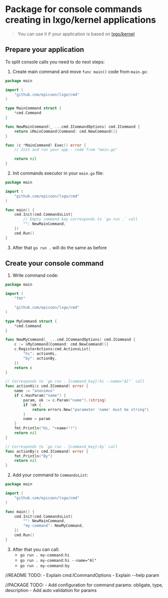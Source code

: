 # Package for console commands creating in lxgo/kernel applications

> You can use it if your application is based on [lxgo/kernel](https://github.com/epicoon/lxgo/tree/master/kernel)

## Prepare your application

To split console calls you need to do next steps:

1. Create main command and move `func main()` code from `main.go`:
```go
package main

import (
	"github.com/epicoon/lxgo/cmd"
)

type MainCommand struct {
	*cmd.Command
}

func NewMainCommand(_ ...cmd.ICommandOptions) cmd.ICommand {
	return &MainCommand{Command: cmd.NewCommand()}
}

func (c *MainCommand) Exec() error {
    // Init and run your app - code from "main.go"

    return nil
}
```

2. Init commands executor in your `main.go` file:
```go
package main

import (
	"github.com/epicoon/lxgo/cmd"
)

func main() {
	cmd.Init(cmd.CommandsList{
        // Empty command key corresponds to `go run .` call
		"": NewMainCommand,
	})
	cmd.Run()
}
```

3. After that `go run .` will do the same as before


## Create your console command

1. Write command code:
```go
package main

import (
	"fmt"

    "github.com/epicoon/lxgo/cmd"
)

type MyCommand struct {
	*cmd.Command
}

func NewMyCommand(_ ...cmd.ICommandOptions) cmd.ICommand {
	c := &MyCommand{Command: cmd.NewCommand()}
    c.RegisterActions(cmd.ActionsList{
		"hi": actionHi,
		"by": actionBy,
	})
    return c
}

// Corresponds to `go run . {command_key}:hi --name="Al"` call
func actionHi(c cmd.ICommand) error {
    name := "anonimus"
	if c.HasParam("name") {
		param, ok := c.Param("name").(string)
		if !ok {
			return errors.New("parameter 'name' must be string")
		}
        name = param
	}
    fmt.Println("Hi, "+name+"!")
    return nil
}

// Corresponds to `go run . {command_key}:by` call
func actionBy(c cmd.ICommand) error {
    fmt.Println("By")
    return nil
}
```

2. Add your command to `CommandsList`:
```go
package main

import (
	"github.com/epicoon/lxgo/cmd"
)

func main() {
	cmd.Init(cmd.CommandsList{
		"": NewMainCommand,
        "my-command": NewMyCommand,
	})
	cmd.Run()
}
```
3. After that you can call:
    - `go run . my-command:hi`
    - `go run . my-command:hi --name="Al"`
    - `go run . my-command:by`


//README TODO:
    - Explain cmd.ICommandOptions
    - Explain --help param

//PACKAGE TODO:
    - Add configuration for command params: obligate, type, description
    - Add auto validation for params
